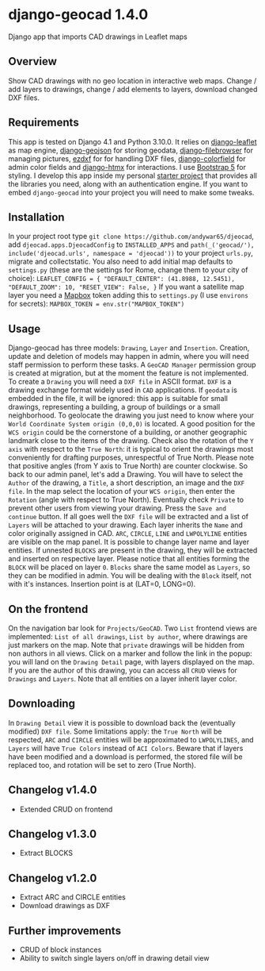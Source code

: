 # django-geocad 1.4.0
Django app that imports CAD drawings in Leaflet maps
## Overview
Show CAD drawings with no geo location in interactive web maps. Change / add layers to drawings, change / add elements to layers, download changed DXF files.
## Requirements
This app is tested on Django 4.1 and Python 3.10.0. It relies on [django-leaflet](https://django-leaflet.readthedocs.io/en/latest/index.html/) as map engine, [django-geojson](https://django-geojson.readthedocs.io/en/latest/) for storing geodata, [django-filebrowser](https://django-filebrowser.readthedocs.io/en/latest/) for managing pictures, [ezdxf](https://ezdxf.mozman.at/) for for handling DXF files, [django-colorfield](https://github.com/fabiocaccamo/django-colorfield) for admin color fields and [django-htmx](https://django-htmx.readthedocs.io/en/latest/) for interactions. I use [Bootstrap 5](https://getbootstrap.com/) for styling. I develop this app inside my personal [starter project](https://github.com/andywar65/project_repo/tree/architettura) that provides all the libraries you need, along with an authentication engine. If you want to embed `django-geocad` into your project you will need to make some tweaks.
## Installation
In your project root type `git clone https://github.com/andywar65/djeocad`, add `djeocad.apps.DjeocadConfig` to `INSTALLED_APPS` and `path(_('geocad/'), include('djeocad.urls', namespace = 'djeocad'))` to your project `urls.py`, migrate and collectstatic. You also need to add initial map defaults to `settings.py` (these are the settings for Rome, change them to your city of choice):
`LEAFLET_CONFIG = {
    "DEFAULT_CENTER": (41.8988, 12.5451),
    "DEFAULT_ZOOM": 10,
    "RESET_VIEW": False,
}`
If you want a satellite map layer you need a [Mapbox](https://www.mapbox.com/) token adding this to `settings.py` (I use `environs` for secrets):
`MAPBOX_TOKEN = env.str("MAPBOX_TOKEN")`
## Usage
Django-geocad has three models: `Drawing`, `Layer` and `Insertion`. Creation, update and deletion of models may happen in admin, where you will need staff permission to perform these tasks. A `GeoCAD Manager` permission group is created at migration, but at the moment the feature is not implemented.
To create a `Drawing` you will need a `DXF file` in ASCII format. `DXF` is a drawing exchange
format widely used in `CAD` applications.
If `geodata` is embedded in the file, it will be ignored: this app is suitable for small drawings,
representing a building, a group of buildings or a small neighborhood. To geolocate the drawing you just need to know where your `World Coordinate System origin (0,0,0)` is located. A good position for the `WCS origin` could be the cornerstone of a building, or another geographic landmark close to
the items of the drawing.
Check also the rotation of the `Y axis` with respect to the `True North`: it is typical to orient
the drawings most conveniently for drafting purposes, unrespectful of True North. Please note that positive angles (from Y axis to True North) are counter clockwise.
So back to our admin panel, let's add a Drawing. You will have to select the `Author` of the drawing,
a `Title`, a short description, an image and the `DXF file`. In the map select the location of your
`WCS origin`, then enter the `Rotation` (angle with respect to True North). Eventually check `Private` to prevent other users from viewing your drawing.
Press the `Save and continue` button. If all goes well the `DXF file` will be extracted and a list of `Layers` will be attached to your drawing. Each layer inherits the `Name` and color originally assigned in CAD. `ARC`, `CIRCLE`, `LINE` and `LWPOLYLINE` entities are visible on the map panel. It is possible to change layer name and layer entities.
If unnested `BLOCKS` are present in the drawing, they will be extracted and inserted on respective layer. Please notice that all entities forming the `BLOCK` will be placed on layer `0`. `Blocks` share the same model as `Layers`, so they can be modified in admin. You will be dealing with the `Block` itself, not with it's instances. Insertion point is at (LAT=0, LONG=0).
## On the frontend
On the navigation bar look for `Projects/GeoCAD`. Two `List` frontend views are implemented: `List of all drawings`, `List by author`, where drawings are just markers on the map. Note that `private` drawings will be hidden from non authors in all views. Click on a marker and follow the link in the popup: you will land on the `Drawing Detail` page, with layers displayed on the map. If you are the author of this drawing, you can access all `CRUD` views for `Drawings` and `Layers`. Note that all entities on a layer inherit layer color.
## Downloading
In `Drawing Detail` view it is possible to download back the (eventually modified) `DXF file`. Some limitations apply: the `True North` will be respected, `ARC` and `CIRCLE` entities will be approximated to `LWPOLYLINES`, and `Layers` will have `True Colors` instead of `ACI Colors`.
Beware that if layers have been modified and a download is performed, the stored file will be replaced too, and rotation will be set to zero (True North).
## Changelog v1.4.0
* Extended CRUD on frontend
## Changelog v1.3.0
* Extract BLOCKS
## Changelog v1.2.0
* Extract ARC and CIRCLE entities
* Download drawings as DXF
## Further improvements
* CRUD of block instances
* Ability to switch single layers on/off in drawing detail view
